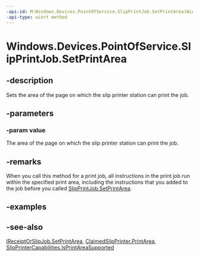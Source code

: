 ----api-id: M:Windows.Devices.PointOfService.SlipPrintJob.SetPrintArea(Windows.Foundation.Rect)
-api-type: winrt method
---<!-- Method syntaxpublic void SetPrintArea(Windows.Foundation.Rect value)--># Windows.Devices.PointOfService.SlipPrintJob.SetPrintArea## -descriptionSets the area of the page on which the slip printer station can print the job.## -parameters### -param valueThe area of the page on which the slip printer station can print the job.## -remarksWhen you call this method for a print job, all instructions in the print job run within the specified print area, including the instructions that you added to the job before you called [SlipPrintJob.SetPrintArea](slipprintjob_setprintarea.md).## -examples## -see-also[IReceiptOrSlipJob.SetPrintArea](ireceiptorslipjob_setprintarea.md), [ClaimedSlipPrinter.PrintArea](claimedslipprinter_printarea.md), [SlipPrinterCapabilities.IsPrintAreaSupported](slipprintercapabilities_isprintareasupported.md)